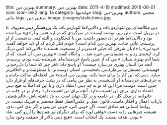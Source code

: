 title: بهترین دین
summary: بهترین دین
date: 2011-4-19
modified: 2018-08-01
icon:  icon-link2
lang: fa
category: خواندنیها
slug: بهترین-دین
authors: مجتبی بنائی
tags: مذهبی,دین
image: /images/static/misc.jpg

s: دین مکالمه‌اى بين لئوناردو باف و دالايى‌لاما    لئوناردو باف يک پژوهشگر دينى معروف در برزيل است. متن زير، نوشته اوست:  در ميزگردى که درباره «دين و آزادى» برپا شده بود و دالايى‌لاما هم در آن حضور داشت، من با کنجکاوى، و البته کمى بدجنسى، از او پرسيدم: عالى جناب، بهترين دين کدام است؟  خودم فکر کردم که او لابد خواهد گفت: «بودايى» يا «اديان شرقى که خيلى قديمى‌تر از مسيحيت هستند.»  دالايى‌لاما کمى درنگ کرد، لبخندى زد و به چشمان من خيره شد ... و آنگاه گفت:  «بهترين دين، آن است  که از شما آدم بهترى بسازد.»  من که از چنين پاسخ خردمندانه‌اى شرمنده شده بودم، پرسيدم:  آنچه مرا انسان بهترى مى‌سازد چيست؟  او پاسخ داد:  «هر چيز که شما را دل‌رحم‌تر، فهميده‌تر، مستقل‌تر، بى‌طرف‌تر، بامحبت‌تر، انسان دوست‌تر، با مسئوليت‌تر و اخلاقى‌تر سازد.  دينى که اين کار را براى شما بکند، بهترين دين است»  من لحظه‌اى ساکت ماندم و به حرف‌هاى خردمندانة او انديشيدم. به نظر من پيامى که در پشت حرف‌هاى او قرار دارد چنين است:  دوست من! اين که تو به چه دينى اعتقاد دارى و يا اين که اصلاً به هيچ دينى اعتقاد ندارى، براى من اهميت ندارد. آنچه براى من اهميت دارد، رفتار تو در خانه، در خانواده، در محل کار، در جامعه و در کلّ جهان است.  به ياد داشته باش، عالم هستى بازتاب اعمال و افکار ماست.  قانون عمل و عکس‌العمل فقط منحصر به فيزيک نيست. در روابط انسانى هم صادق است.  اگر خوبى کنى، خوبى مى‌بينى  و اگر بدى کنى، بدى.  هميشه چيزهايى را به دست خواهى آورد که براى ديگران نيز همان‌ها را آرزو کنى.  شاد بودن، هدف نيست. يک انتخاب است.    «هيچ دينى بالاتر از حقيقت وجود ندارد.»